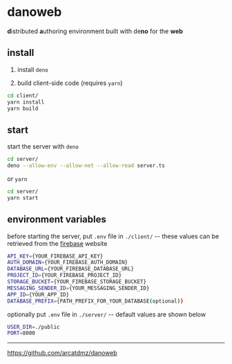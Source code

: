 # danoweb

**d**istributed **a**uthoring environment built with de**no** for the **web**

## install

1. install `deno`

2. build client-side code (requires `yarn`)

```sh
cd client/
yarn install
yarn build
```

## start

start the server with `deno`

```sh
cd server/
deno --allow-env --allow-net --allow-read server.ts
```

or `yarn`

```sh
cd server/
yarn start
```

## environment variables

before starting the server, put `.env` file in `./client/` -- these values can be retrieved from the [firebase](https://firebase.google.com/docs/database/) website

```sh
API_KEY={YOUR_FIREBASE_API_KEY}
AUTH_DOMAIN={YOUR_FIREBASE_AUTH_DOMAIN}
DATABASE_URL={YOUR_FIREBASE_DATABASE_URL}
PROJECT_ID={YOUR_FIREBASE_PROJECT_ID}
STORAGE_BUCKET={YOUR_FIREBASE_STORAGE_BUCKET}
MESSAGING_SENDER_ID={YOUR_MESSAGING_SENDER_ID}
APP_ID={YOUR_APP_ID}
DATABASE_PREFIX={PATH_PREFIX_FOR_YOUR_DATABASE(optional)}
```

optionally put `.env` file in `./server/` -- default values are shown below

```sh
USER_DIR=./public
PORT=8000
```

---

https://github.com/arcatdmz/danoweb
